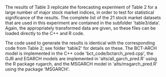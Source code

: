 The results of Table 3 replicate the forecasting experiment of Table 2 for a large number of major stock market indices, in order to test for statistical significance of the results. The complete list of the 21  stock market datasets that are used in this experiment are contained in the subfolder 'table3/data'. Again, the appropriately transformed data are given, so these files can be loaded directly to the C++ and R code.

The code used to generate the results is identical with the corresponding code from Table 2; see folder 'table2' for details on these. The BCT-ARCH model is implemented in the C++ code 'bct_code/bctarch_pred.cpp', the GJR and EGARCH models are implemented in 'alts/all_garch_pred.R' using the R package rugarch, and the MSGARCH model in 'alts/msgarch_pred.R' using the package 'MSGARCH'. 


